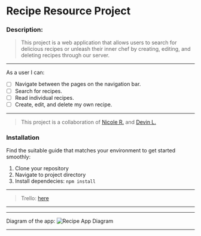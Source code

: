 # Recipe Resource Project

### Description:

> This project is a web application that allows users to search for delicious recipes or unleash their inner chef by creating, editing, and deleting recipes through our server.

---

As a user I can:

- [ ] Navigate between the pages on the navigation bar.
- [ ] Search for recipes.
- [ ] Read individual recipes.
- [ ] Create, edit, and delete my own recipe.

---

> This project is a collaboration of [Nicole R.](https://github.com/Nicolercc) and [Devin L.](https://github.com/devinjlewis)

### Installation

Find the suitable guide that matches your environment to get started smoothly:

1. Clone your repository
2. Navigate to project directory
3. Install dependecies: `npm install`

---

> Trello: [here](https://trello.com/b/wDPg51VT/single-resource-app)

---

---

Diagram of the app:
![Recipe App Diagram]('./Assets/Diagram.png')

---
